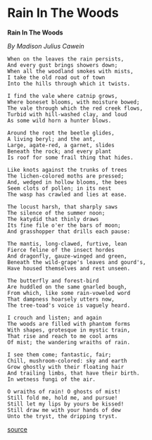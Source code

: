 # Rain In The Woods

**Rain In The Woods**

*By Madison Julius Cawein*



    When on the leaves the rain persists,
    And every gust brings showers down;
    When all the woodland smokes with mists,
    I take the old road out of town
    Into the hills through which it twists.

    I find the vale where catnip grows,
    Where boneset blooms, with moisture bowed;
    The vale through which the red creek flows,
    Turbid with hill-washed clay, and loud
    As some wild horn a hunter blows.

    Around the root the beetle glides,
    A living beryl; and the ant,
    Large, agate-red, a garnet, slides
    Beneath the rock; and every plant
    Is roof for some frail thing that hides.

    Like knots against the trunks of trees
    The lichen-colored moths are pressed;
    And, wedged in hollow blooms, the bees
    Seem clots of pollen; in its nest
    The wasp has crawled and lies at ease.

    The locust harsh, that sharply saws
    The silence of the summer noon;
    The katydid that thinly draws
    Its fine file o'er the bars of moon;
    And grasshopper that drills each pause:

    The mantis, long-clawed, furtive, lean
    Fierce feline of the insect hordes
    And dragonfly, gauze-winged and green,
    Beneath the wild-grape's leaves and gourd's,
    Have housed themselves and rest unseen.

    The butterfly and forest-bird
    Are huddled on the same gnarled bough,
    From which, like some rain-voweled word
    That dampness hoarsely utters now,
    The tree-toad's voice is vaguely heard.

    I crouch and listen; and again
    The woods are filled with phantom forms
    With shapes, grotesque in mystic train,
    That rise and reach to me cool arms
    Of mist; the wandering wraiths of rain.

    I see them come; fantastic, fair;
    Chill, mushroom-colored: sky and earth
    Grow ghostly with their floating hair
    And trailing limbs, that have their birth.
    In wetness fungi of the air.

    O wraiths of rain! O ghosts of mist!
    Still fold me, hold me, and pursue!
    Still let my lips by yours be kissed!
    Still draw me with your hands of dew
    Unto the tryst, the dripping tryst.

[source](http://www.public-domain-poetry.com/madison-julius-cawein/rain-in-the-woods-11246)
